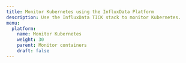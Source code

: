 ```yaml
---
title: Monitor Kubernetes using the InfluxData Platform
description: Use the InfluxData TICK stack to monitor Kubernetes.
menu:
  platform:
    name: Monitor Kubernetes
    weight: 30
    parent: Monitor containers
    draft: false
---
```


